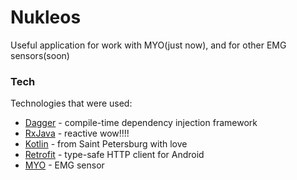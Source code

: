 # Nukleos

Useful application for work with MYO(just now), and for other EMG sensors(soon)

### Tech

Technologies that were used:

* [Dagger](https://github.com/google/dagger)  - compile-time dependency injection framework 
* [RxJava](https://github.com/ReactiveX/RxJava) - reactive wow!!!!
* [Kotlin](http://kotlinlang.org/)  - from Saint Petersburg with love
* [Retrofit](https://github.com/square/retrofit)  - type-safe HTTP client for Android
* [MYO](https://www.myo.com/)  - EMG sensor